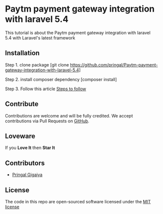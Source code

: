 # Paytm payment gateway integration with laravel 5.4

This tutorial is about the Paytm payment gateway integration with laravel 5.4 with Laravel's latest framework

**Installation**
-

Step 1. clone package [git clone https://github.com/pringal/Paytm-payment-gateway-integration-with-laravel-5.4]

Step 2. install composer dependency [composer install]

Step 3. Follow this article <a href="https://codescompanion.com/paytm-payment-gateway-integration-with-laravel-5-4/">Steps to follow</a>


**Contribute**
-

Contributions are welcome and will be fully credited. We accept contributions via Pull Requests on [GitHub](https://github.com/pringal/Paytm-payment-gateway-integration-with-laravel-5.4).

**Loveware**
-

If you **Love It** then **Star It**

**Contributors**
-

* [Pringal Gigaiya](https://github.com/pringal)

**License**
-

The code in this repo are open-sourced software licensed under the [MIT license](http://opensource.org/licenses/MIT)
